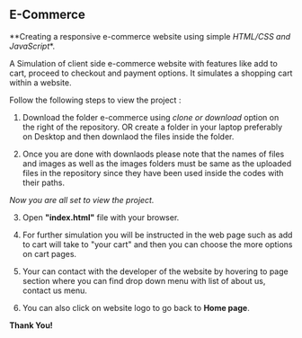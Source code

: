 ## E-Commerce

**Creating a responsive e-commerce website using simple _HTML/CSS and JavaScript_*.

A Simulation of client side e-commerce website with features like add to cart, proceed to checkout and payment options. It simulates a shopping cart within a website.

Follow the following steps to view the project :

1. Download the folder e-commerce using _clone or download_ option on the right of the repository. OR create a folder in your laptop preferably on Desktop and then downlaod the files inside the folder. 

2. Once you are done with downlaods please note that the names of files and images as well as the images folders must be same as the uploaded files in the repository since they have been used inside the codes with their paths.
 
 _Now you are all set to view the project._
 
3. Open **"index.html"** file with your browser.

4. For further simulation you will be instructed in the web page such as add to cart will take to "your cart" and then you can choose the more options on cart pages.

5. Your can contact with the developer of the website by hovering to page section where you can find drop down menu with list of about us, contact us menu.

6. You can also click on website logo to go back to **Home page**.

**Thank You!**
